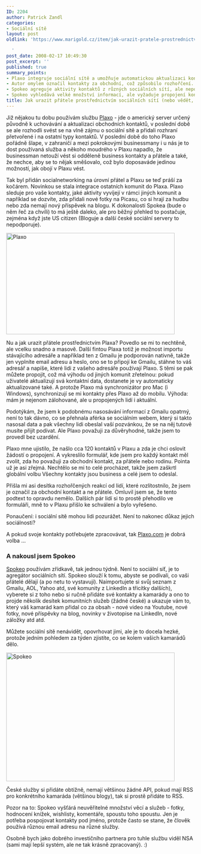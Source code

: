 ```yaml
---
ID: 2204
author: Patrick Zandl
categories:
- Sociální sítě
layout: post
oldlink: 'https://www.marigold.cz/item/jak-urazit-pratele-prostrednictvim-socialnich-siti-nebo-vedet-co-delaji

  '
post_date: 2008-02-17 10:49:30
post_excerpt: ''
published: true
summary_points:
- Plaxo integruje sociální sítě a umožňuje automatickou aktualizaci kontaktů.
- Autor omylem označil kontakty za obchodní, což způsobilo rozhořčení.
- Spokeo agreguje aktivity kontaktů z různých sociálních sítí, ale nepodporuje české.
- Spokeo vyhledává velké množství informací, ale vyžaduje propojení kontaktů.
title: Jak urazit přátele prostřednictvím sociálních sítí (nebo vědět, co dělají)
---
```


Již nějakou tu dobu používám službu <a href="http://www.plaxo.com">Plaxo</a> - jde o americký server určený původně k uchovávání a aktualizaci obchodních kontaktů, v poslední době se ale rozhodli svést se na vlně zájmu o sociální sítě a přidali rozhraní přetvořené i na ostatní typy kontaktů. V poslední době do toho Plaxo pořádně šlape, v zahraničí a mezi pokrokovými businessmany i u nás je to dost používaná služba a někoho moudrého v Plaxu napadlo, že businessman netouží vést si odděleně business kontakty a přátele a také, že nechce, aby se to nějak směšovalo, což bylo doposaváde jedinou možností, jak obojí v Plaxu vést. 

Tak byl přidán socialnetworking na úrovní přátel a Plaxu se teď práší za kočárem. Novinkou se stala integrace ostatních komunit do Plaxa. Plaxo sleduje pro vaše kontakty, jaké aktivity vyvíjejí v rámci jiných komunit a například se dozvíte, zda přidali nové fotky na Picasu, co si hrají za hudbu nebo zda nemají nový příspěvek na blogu. K dokonalosti Spokea (bude o něm řeč za chvíli) to má ještě daleko, ale pro běžný přehled to postačuje, zejména když jste US citizen (Bloguje a další české sociální servery to nepodporuje).

<a href="http://www.marigold.cz/wp-content/plaxo.png"><img src="http://www.marigold.cz/wp-content/_plaxo.png" width="450" height="271" alt="Plaxo " title="Plaxo "  /></a>

Nu a jak urazit přátele prostřednictvím Plaxa? Povedlo se mi to nechtěně, ale vcelku snadno a masově. Další fintou Plaxa totiž je možnost importu stávajícího adresáře a například ten z Gmailu je podporován nativně, takže jen vyplníte email adresu a heslo, ono se to připojí ke Gmailu, stáhne to váš adresář a napíše, které lidi z vašeho adresáře používají Plaxo. S těmi se pak můžete propojit, což má výhodu od jiných komunit zřetelnou: pokud uživatelé aktualizují svá kontaktní data, dostanete je vy automaticky aktualizované také. A protože Plaxo má synchronizátor pro Mac (i Windows), synchronizují se mi kontakty přes Plaxo až do mobilu. Výhoda: mám je nejenom zálohované, ale u propojených lidí i aktuální. 

Podotýkám, že jsem k podobnému nasosávání informací z Gmailu opatrný, není to tak dávno, co se přehnala aférka se sociálním webem, který si takto nasosal data a pak všechny lidi obeslal vaší pozvánkou, že se na něj tutově musíte přijít podívat. Ale Plaxo považuji za důvěryhodné, takže jsem to provedl bez uzardění. 

Plaxo mne ujistilo, že našlo cca 120 kontaktů v Plaxu a zda je chci oslovit žádostí o propojení. A vykreslilo formulář, kde jsem pro každý kontakt měl zvolit, zda ho považuji za obchodní kontakt, za přátele nebo rodinu. Pointa už je asi zřejmá. Nechtělo se mi to celé procházet, takže jsem zaškrtl globální volbu Všechny kontakty jsou business a celé jsem to odeslal. 

Přišla mi asi desítka rozhořčených reakcí od lidí, které rozlítostnilo, že jsem je označil za obchodní kontakt a ne přátele. Omluvil jsem se, že tento podtext to opravdu nemělo. Dalších pár lidí si to prostě přehodilo ve formuláři, mně to v Plaxu přišlo ke schválení a bylo vyřešeno. 

Ponaučení: i sociální sítě mohou lidi pozurážet. Není to nakonec důkaz jejich sociálnosti?

A pokud svoje kontakty potřebujete zpracovávat, tak <a href="http://www.plaxo.com">Plaxo.com</a> je dobrá volba ... 

<h3>A nakousl jsem Spokeo</h3>

<a href="http://www.spokeo.com">Spokeo</a> používám zřídkavě, tak jednou týdně. Není to sociální síť, je to agregátor sociálních sítí. Spokeo slouží k tomu, abyste se podívali, co vaši přátelé dělají (a po netu to vystavují). Naimportujete si svůj seznam z Gmailu, AOL, Yahoo atd, své komunity z LinkedIn a třicítky dalších), vyberete si z toho nebo si ručně přidáte své kontakty a kamarády a ono to projde několik desítek komunitních služeb (žádné české) a ukazuje vám to, který váš kamarád kam přidal co za obsah - nové video na Youtube, nové fotky, nové příspěvky na blog, novinky v životopise na LinkedIn, nové záložky atd atd. 

Můžete sociální sítě nenávidět, opovrhovat jimi, ale je to docela hezké, protože jedním pohledem za týden zjistíte, co se kolem vašich kamarádů dělo. 

<a href="http://www.marigold.cz/wp-content/spokeo.png"><img src="http://www.marigold.cz/wp-content/_spokeo.png" width="450" height="344" alt="Spokeo" title="Spokeo"  /></a>

České služby si přidáte obtížně, nemají většinou žádné API, pokud mají RSS pro konkrétního kamaráda (většinou blogy), tak si prostě přidáte to RSS. 

Pozor na to: Spokeo vyšťárá neuvěřitelné množství věcí a služeb - fotky, hodnocení knížek, wishlisty, komentáře, spoustu toho spoustu. Jen je potřeba pospojovat kontakty pod jméno, protože často se stane, že člověk používá různou email adresu na různé služby. 

Osobně bych jako dobrého investičního partnera pro tuhle službu viděl NSA (sami mají lepší systém, ale ne tak krásně zpracovaný). :)